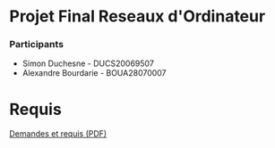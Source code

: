 # Projet Final Reseaux d'Ordinateur
### Participants 
* Simon Duchesne - DUCS20069507
* Alexandre Bourdarie - BOUA28070007
# Requis
[Demandes et requis (PDF)](./readmefiles/Mini-Projet%20Conception%20vf.pdf)
